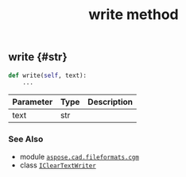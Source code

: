 ﻿---
title: write method
second_title: Aspose.CAD for Python via .NET API References
description: 
type: docs
weight: 30
url: /python-net/aspose.cad.fileformats.cgm/icleartextwriter/write/
is_root: false
---

## write {#str}





```python
def write(self, text):
    ...
```


| Parameter | Type | Description |
| :- | :- | :- |
| text | str |  |



### See Also
* module [`aspose.cad.fileformats.cgm`](../../)
* class [`IClearTextWriter`](/cad/python-net/aspose.cad.fileformats.cgm/icleartextwriter)
